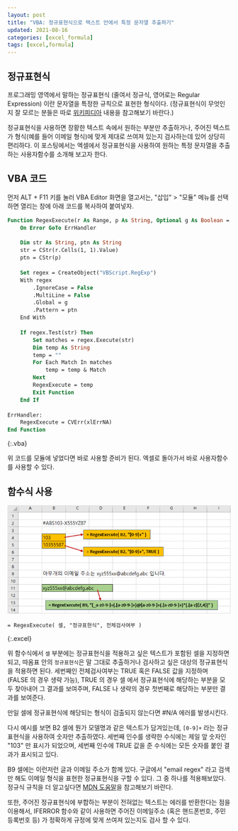 ```yaml
---
layout: post
title: "VBA: 정규표현식으로 텍스트 안에서 특정 문자열 추출하기"
updated: 2021-08-16
categories: [excel_formula]
tags: [excel,formula]
---
```


## 정규표현식

프로그래밍 영역에서 말하는 정규표현식 (줄여서 정규식, 영어로는 Regular Expression) 이란 문자열을 특정한 규칙으로 표현한 형식이다. (정규표현식이 무엇인지 잘 모르는 분들은 따로 [위키피디아](https://ko.wikipedia.org/wiki/%EC%A0%95%EA%B7%9C_%ED%91%9C%ED%98%84%EC%8B%9D) 내용을 참고해보기 바란다.) 

정규표현식을 사용하면 장황한 텍스트 속에서 원하는 부분만 추출하거나, 주어진 텍스트가 형식(예를 들어 이메일 형식)에 맞게 제대로 쓰여져 있는지 검사하는데 있어 상당히 편리하다. 이 포스팅에서는 엑셀에서 정규표현식을 사용하여 원하는 특정 문자열을 추출하는 사용자함수를 소개해 보고자 한다.

## VBA 코드

먼저 ALT + F11 키를 눌러 VBA Editor 화면을 열고서는, "삽입" > "모듈" 메뉴를 선택하면 열리는 창에 아래 코드를 복사하여 붙여넣자.

```vb
Function RegexExecute(r As Range, p As String, Optional g As Boolean = False) As Variant
    On Error GoTo ErrHandler
    
    Dim str As String, ptn As String
    str = CStr(r.Cells(1, 1).Value)
    ptn = CStr(p)
    
    Set regex = CreateObject("VBScript.RegExp")
    With regex
        .IgnoreCase = False
        .MultiLine = False
        .Global = g
        .Pattern = ptn
    End With
    
    If regex.Test(str) Then
        Set matches = regex.Execute(str)
        Dim temp As String
        temp = ""
        For Each Match In matches
            temp = temp & Match
        Next
        RegexExecute = temp
        Exit Function
    End If
    
ErrHandler:
    RegexExecute = CVErr(xlErrNA)
End Function
```
{:.vba}

위 코드를 모듈에 넣었다면 바로 사용할 준비가 된다. 엑셀로 돌아가서 바로 사용자함수를 사용할 수 있다.

## 함수식 사용

![그림00](/img/msoffice/formula/formula-9020.png)

```excel
= RegexExecute( 셀, "정규표현식", 전체검사여부 )
```
{:.excel}

위 함수식에서 `셀` 부분에는 정규표현식을 적용하고 싶은 텍스트가 포함된 셀을 지정하면 되고, 따옴표 안의 `정규표현식`은 말 그대로 추출하거나 검사하고 싶은 대상의 정규표현식을 적용하면 된다. 세번째인 전체검사여부는 TRUE 혹은 FALSE 값을 지정하며 (FALSE 의 경우 생략 가능), TRUE 의 경우 셀 에서 정규표현식에 해당하는 부분을 모두 찾아내어 그 결과를 보여주며, FALSE 나 생략의 경우 첫번째로 해당하는 부분만 결과를 보여준다.

만일 셀에 정규표현식에 해당되는 형식이 검출되지 않는다면 #N/A 에러를 발생시킨다.

다시 예시를 보면 B2 셀에 뭔가 모델명과 같은 텍스트가 담겨있는데, `[0-9]+` 라는 정규표현식을 사용하여 숫자만 추출하였다. 세번째 인수를 생략한 수식에는 제일 앞 숫자인 "103" 만 표시가 되었으며, 세번째 인수에 TRUE 값을 준 수식에는 모든 숫자를 붙인 결과가 표시되고 있다.

B9 셀에는 이런저런 글과 이메일 주소가 함께 있다. 구글에서 "email regex" 라고 검색만 해도  이메일 형식을 표현한 정규표현식을 구할 수 있다. 그 중 하나를 적용해보았다. 정규식 규칙을 더 알고싶다면 [MDN 도움말](https://docs.microsoft.com/ko-kr/dotnet/standard/base-types/regular-expression-language-quick-reference)을 참고해보기 바란다.

또한, 주어진 정규표현식에 부합하는 부분이 전혀없는 텍스트는 에러를 반환한다는 점을 이용해서, IFERROR 함수와 같이 사용하면 주어진 이메일주소 (혹은 핸드폰번호, 주민등록번호 등) 가 정확하게 규정에 맞게 쓰여져 있는지도 검사 할 수 있다.